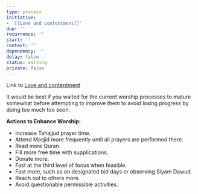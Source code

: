 ```yaml
---
type: process
initiative:
- '[[Love and contentment]]'
due: ''
recurrence: ''
start: ''
context: ''
dependency: ''
delay: false
status: waiting
private: false
---
```


Link to [Love and contentment](docs/sidebar1/Initiatives/good%20traits/Love%20and%20contentment.md)

It would be best if you waited for the current worship processes to mature somewhat before attempting to improve them to avoid losing progress by doing too much too soon.

**Actions to Enhance Worship:**

* Increase Tahajjud prayer time.
* Attend Masjid more frequently until all prayers are performed there.
* Read more Quran.
* Fill more free time with supplications.
* Donate more.
* Fast at the third level of focus when feasible.
* Fast more, such as on designated bid days or observing Siyam Dawud.
* Reach out to others more.
* Avoid questionable permissible activities.
